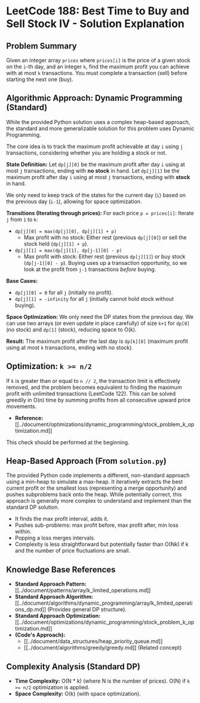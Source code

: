 # LeetCode 188: Best Time to Buy and Sell Stock IV - Solution Explanation

## Problem Summary

Given an integer array `prices` where `prices[i]` is the price of a given stock on the `i`-th day, and an integer `k`, find the maximum profit you can achieve with at most `k` transactions. You must complete a transaction (sell) before starting the next one (buy).

## Algorithmic Approach: Dynamic Programming (Standard)

While the provided Python solution uses a complex heap-based approach, the standard and more generalizable solution for this problem uses Dynamic Programming.

The core idea is to track the maximum profit achievable at day `i` using `j` transactions, considering whether you are holding a stock or not.

**State Definition:**
Let `dp[j][0]` be the maximum profit after day `i` using at most `j` transactions, ending with **no stock** in hand.
Let `dp[j][1]` be the maximum profit after day `i` using at most `j` transactions, ending with **stock** in hand.

We only need to keep track of the states for the current day (`i`) based on the previous day (`i-1`), allowing for space optimization.

**Transitions (Iterating through prices):**
For each price `p = prices[i]`:
Iterate `j` from `1` to `k`:
*   `dp[j][0] = max(dp[j][0], dp[j][1] + p)`
    *   Max profit with no stock: Either rest (previous `dp[j][0]`) or sell the stock held (`dp[j][1] + p`).
*   `dp[j][1] = max(dp[j][1], dp[j-1][0] - p)`
    *   Max profit with stock: Either rest (previous `dp[j][1]`) or buy stock (`dp[j-1][0] - p`). Buying uses up a transaction opportunity, so we look at the profit from `j-1` transactions *before* buying.

**Base Cases:**
*   `dp[j][0] = 0` for all `j` (initially no profit).
*   `dp[j][1] = -infinity` for all `j` (initially cannot hold stock without buying).

**Space Optimization:**
We only need the DP states from the previous day. We can use two arrays (or even update in place carefully) of size `k+1` for `dp[0]` (no stock) and `dp[1]` (stock), reducing space to O(k).

**Result:**
The maximum profit after the last day is `dp[k][0]` (maximum profit using at most `k` transactions, ending with no stock).

## Optimization: `k >= n/2`

If `k` is greater than or equal to `n // 2`, the transaction limit is effectively removed, and the problem becomes equivalent to finding the maximum profit with unlimited transactions (LeetCode 122). This can be solved greedily in O(n) time by summing profits from all consecutive upward price movements.

*   **Reference:** [[../document/optimizations/dynamic_programming/stock_problem_k_optimization.md]]

This check should be performed at the beginning.

## Heap-Based Approach (From `solution.py`)

The provided Python code implements a different, non-standard approach using a min-heap to simulate a max-heap. It iteratively extracts the best current profit or the smallest loss (representing a merge opportunity) and pushes subproblems back onto the heap. While potentially correct, this approach is generally more complex to understand and implement than the standard DP solution.
*   It finds the max profit interval, adds it.
*   Pushes sub-problems: max profit before, max profit after, min loss within.
*   Popping a loss merges intervals.
*   Complexity is less straightforward but potentially faster than O(Nk) if k and the number of price fluctuations are small.

## Knowledge Base References

*   **Standard Approach Pattern:** [[../document/patterns/array/k_limited_operations.md]]
*   **Standard Approach Algorithm:** [[../document/algorithms/dynamic_programming/array/k_limited_operations_dp.md]] (Provides general DP structure).
*   **Standard Approach Optimization:** [[../document/optimizations/dynamic_programming/stock_problem_k_optimization.md]]
*   **(Code's Approach):**
    *   [[../document/data_structures/heap_priority_queue.md]]
    *   [[../document/algorithms/greedy/greedy.md]] (Related concept)

## Complexity Analysis (Standard DP)

*   **Time Complexity:** O(N * k) (where N is the number of prices). O(N) if `k >= n/2` optimization is applied.
*   **Space Complexity:** O(k) (with space optimization). 